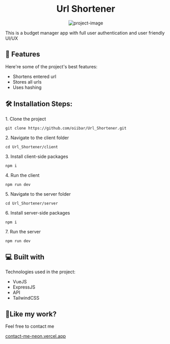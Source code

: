<h1 align="center" id="title">Url Shortener</h1>

<p align="center"><img src="https://socialify.git.ci/oiibar/Url_Shortener/image?font=Jost&amp;language=1&amp;name=1&amp;owner=1&amp;theme=Light" alt="project-image"></p>

<p id="description">This is a budget manager app with full user authentication and user friendly UI/UX</p>

  
  
<h2>🧐 Features</h2>

Here're some of the project's best features:

*   Shortens entered url
*   Stores all urls
*   Uses hashing

<h2>🛠️ Installation Steps:</h2>

<p>1. Clone the project</p>

```
git clone https://github.com/oiibar/Url_Shortener.git
```

<p>2. Navigate to the client folder</p>

```
cd Url_Shortener/client
```

<p>3. Install client-side packages</p>

```
npm i
```

<p>4. Run the client</p>

```
npm run dev
```

<p>5. Navigate to the server folder</p>

```
cd Url_Shortener/server
```

<p>6. Install server-side packages</p>

```
npm i
```

<p>7. Run the server</p>

```
npm run dev
```

  
<h2>💻 Built with</h2>

Technologies used in the project:

*   VueJS
*   ExpressJS
*   API
*   TailwindCSS


<h2>💖Like my work?</h2>

Feel free to contact me<p><a href="contact-me-neon.vercel.app">contact-me-neon.vercel.app</a></p>
